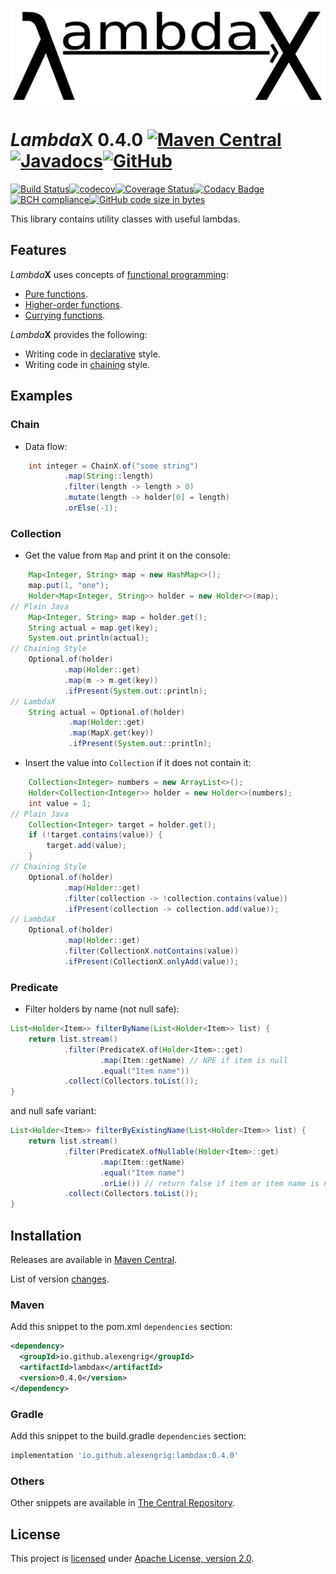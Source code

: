 [![LambdaX logo](docs/images/header.png "LambdaX")](https://alexengrig.github.io/lambdax)

# *Lambda*X 0.4.0 [![Maven Central](https://img.shields.io/maven-central/v/io.github.alexengrig/lambdax.svg?label=Maven%20Central)](https://search.maven.org/search?q=g:%22io.github.alexengrig%22%20AND%20a:%22lambdax%22)[![Javadocs](https://www.javadoc.io/badge/io.github.alexengrig/lambdax.svg)](https://www.javadoc.io/doc/io.github.alexengrig/lambdax)[![GitHub](https://img.shields.io/github/license/alexengrig/lambdax?style=flat&&color=informational)](LICENSE)
[![Build Status](https://travis-ci.com/alexengrig/lambdax.svg?branch=master)](https://travis-ci.com/alexengrig/lambdax)[![codecov](https://codecov.io/gh/alexengrig/lambdax/branch/master/graph/badge.svg)](https://codecov.io/gh/alexengrig/lambdax)[![Coverage Status](https://coveralls.io/repos/github/alexengrig/lambdax/badge.svg)](https://coveralls.io/github/alexengrig/lambdax)[![Codacy Badge](https://api.codacy.com/project/badge/Grade/138c91a8899645ae9e62f13e56bf9465)](https://app.codacy.com/app/alexengrig/lambdax?utm_source=github.com&utm_medium=referral&utm_content=alexengrig/lambdax&utm_campaign=Badge_Grade_Dashboard)[![BCH compliance](https://bettercodehub.com/edge/badge/alexengrig/lambdax?branch=master)](https://bettercodehub.com/)[![GitHub code size in bytes](https://img.shields.io/github/languages/code-size/alexengrig/lambdax.svg)](https://github.com/alexengrig/lambdax/releases)

This library contains utility classes with useful lambdas.

## Features

*Lambda***X** uses concepts of [functional programming](https://en.wikipedia.org/wiki/Functional_programming):

*   [Pure functions](https://en.wikipedia.org/wiki/Pure_function).
*   [Higher-order functions](https://en.wikipedia.org/wiki/Higher-order_function).
*   [Currying functions](https://en.wikipedia.org/wiki/Currying).

*Lambda***X** provides the following:

*   Writing code in [declarative](https://en.wikipedia.org/wiki/Declarative_programming) style.
*   Writing code in [chaining](https://github.com/twitter/commons/blob/master/src/java/com/twitter/common/styleguide.md#chained-method-calls) style.

## Examples

### Chain

*   Data flow:

```java
    int integer = ChainX.of("some string")
            .map(String::length)
            .filter(length -> length > 0)
            .mutate(length -> holder[0] = length)
            .orElse(-1);
```

### Collection

*   Get the value from `Map` and print it on the console:

```java
    Map<Integer, String> map = new HashMap<>();
    map.put(1, "one");
    Holder<Map<Integer, String>> holder = new Holder<>(map);
// Plain Java
    Map<Integer, String> map = holder.get();
    String actual = map.get(key);
    System.out.println(actual);
// Chaining Style
    Optional.of(holder)
            .map(Holder::get)
            .map(m -> m.get(key))
            .ifPresent(System.out::println);
// LambdaX
    String actual = Optional.of(holder)
             .map(Holder::get)
             .map(MapX.get(key))
             .ifPresent(System.out::println);
```

*   Insert the value into `Collection` if it does not contain it:

```java
    Collection<Integer> numbers = new ArrayList<>();
    Holder<Collection<Integer>> holder = new Holder<>(numbers);
    int value = 1;
// Plain Java
    Collection<Integer> target = holder.get();
    if (!target.contains(value)) {
        target.add(value);
    }
// Chaining Style  
    Optional.of(holder)
            .map(Holder::get)
            .filter(collection -> !collection.contains(value))
            .ifPresent(collection -> collection.add(value));
// LambdaX
    Optional.of(holder)
            .map(Holder::get)
            .filter(CollectionX.notContains(value))
            .ifPresent(CollectionX.onlyAdd(value));
```

### Predicate

*   Filter holders by name (not null safe):

```java
List<Holder<Item>> filterByName(List<Holder<Item>> list) {
    return list.stream()
            .filter(PredicateX.of(Holder<Item>::get)
                    .map(Item::getName) // NPE if item is null
                    .equal("Item name"))
            .collect(Collectors.toList());
}
```

and null safe variant:

```java
List<Holder<Item>> filterByExistingName(List<Holder<Item>> list) {
    return list.stream()
            .filter(PredicateX.ofNullable(Holder<Item>::get)
                    .map(Item::getName)
                    .equal("Item name")
                    .orLie()) // return false if item or item name is null
            .collect(Collectors.toList());
}
```

## Installation

Releases are available in [Maven Central](https://repo1.maven.org/maven2/io/github/alexengrig/lambdax/).

List of version [changes](CHANGES.md).

### Maven

Add this snippet to the pom.xml `dependencies` section:

```xml
<dependency>
  <groupId>io.github.alexengrig</groupId>
  <artifactId>lambdax</artifactId>
  <version>0.4.0</version>
</dependency>
```

### Gradle

Add this snippet to the build.gradle `dependencies` section:

```groovy
implementation 'io.github.alexengrig:lambdax:0.4.0'
```

### Others

Other snippets are available in [The Central Repository](https://search.maven.org/artifact/io.github.alexengrig/lambdax/0.4.0/jar).

## License

This project is [licensed](LICENSE) under [Apache License, version 2.0](https://www.apache.org/licenses/LICENSE-2.0).
